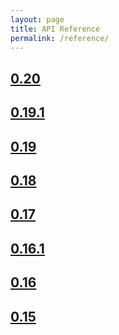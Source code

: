 ```yaml
---
layout: page
title: API Reference
permalink: /reference/
---
```


<!-- MARKER -->
## [0.20](../api/0.20/index)
## [0.19.1](../api/0.19.1/index)
## [0.19](../api/0.19/index)
## [0.18](../api/0.18/index)
## [0.17](../api/0.17/index)
## [0.16.1](../api/0.16.1/index)
## [0.16](../api/0.16/index)
## [0.15](../api/0.15/index)
